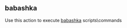 ## babashka #

Use this action to execute [babashka](https://github.com/borkdude/babashka) scripts\commands

 

